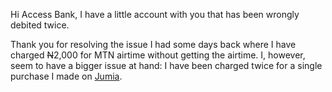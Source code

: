 Hi Access Bank, I have a little account with you that has been wrongly debited twice.

Thank you for resolving the issue I had some days back where I have charged <strike>N</strike>2,000 for MTN airtime without getting the airtime. I, however, seem to have a bigger issue at hand: I have been charged twice for a single purchase I made on [Jumia](https://www.jumia.com.ng/).